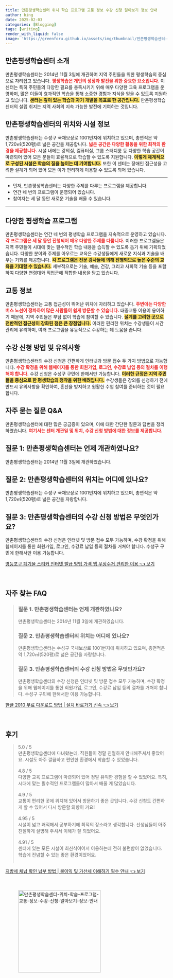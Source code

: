 ```yaml
---
title: 만촌평생학습센터 위치 학습 프로그램 교통 정보 수강 신청 알아보기 정보 안내
author: bing
date: 2025-02-03
categories: [Blogging]
tags: [writing]
render_with_liquid: false
image: 'https://greenforu.github.io/assets/img/thumbnail/만촌평생학습센터-위치-학습-프로그램-교통-정보-수강-신청-알아보기-정보-안내.webp'
---
```



<h2 id='만촌평생학습센터_소개'>만촌평생학습센터 소개</h2>

<p>만촌평생학습센터는 2014년 11월 3일에 개관하여 지역 주민들을 위한 평생학습의 중심으로 자리잡고 있습니다. <b><span style="color: #ee2323;">평생학습은 개인의 성장과 발전을 위한 중요한 요소입니다.</span></b> 이 센터는 특히 주민들의 다양한 필요를 충족시키기 위해 매우 다양한 교육 프로그램을 운영하며, 많은 이들이 효과적인 학습을 통해 소중한 경험과 지식을 얻을 수 있도록 지원하고 있습니다. <b><span style="background-color: #ffe066;">센터는 깊이 있는 학습과 자기 개발을 목표로 한 공간입니다.</span></b> 만촌평생학습센터의 설립 취지는 지역 사회의 지속 가능한 발전에 기여하는 것입니다.</p>

<h2 id='시설_정보'>만촌평생학습센터의 위치와 시설 정보</h2>

<p>만촌평생학습센터는 수성구 국채보상로 1001번지에 위치하고 있으며, 총면적은 약 1,720㎡(520평)로 넓은 공간을 제공합니다. <b><span style="color: #ee2323;">넓은 공간은 다양한 활동을 위한 최적의 환경을 제공합니다.</span></b> 시설 내에는 강의실, 컴퓨터실, 그룹 스터디룸 등 다양한 학습 공간이 마련되어 있어 모든 분들이 효율적으로 학습할 수 있도록 지원합니다. <b><span style="background-color: #ffe066;">이렇게 체계적으로 구성된 시설은 학습의 질을 높이는 데 기여합니다.</span></b> 또한 이 센터는 장애인 접근성을 고려한 설계가 되어 있어 모든 이가 편리하게 이용할 수 있도록 되어 있습니다.</p>

<hr />

<ul>
    <li>먼저, 만촌평생학습센터는 다양한 주제를 다루는 프로그램을 제공합니다.</li>
    <li>연간 네 번의 프로그램이 운영되어 있습니다.</li>
    <li>참여자는 세 달 동안 새로운 기술을 배울 수 있습니다.</li>
</ul>

<hr />

<h2 id='다양한_평생학습_프로그램'>다양한 평생학습 프로그램</h2>

<p>만촌평생학습센터는 연간 네 번의 평생학습 프로그램을 지속적으로 운영하고 있습니다. <b><span style="color: #ee2323;">각 프로그램은 세 달 동안 진행되어 매우 다양한 주제를 다룹니다.</span></b> 이러한 프로그램들은 지역 주민들이 시대에 맞는 필수적인 학습 내용을 습득할 수 있도록 돕기 위해 기획되었습니다. 다양한 분야와 주제를 아우르는 교육은 수강생들에게 새로운 지식과 기술을 배우는 기회를 제공합니다. <b><span style="background-color: #ffe066;">각 프로그램은 전문 강사들에 의해 진행되므로 높은 수준의 교육을 기대할 수 있습니다.</span></b> 세부적으로는 기술, 예술, 건강, 그리고 사회적 기술 등을 포함하여 다양한 연령대와 직업군에 적합한 내용을 담고 있습니다.</p>

<h2 id='교통정보'>교통 정보</h2>

<p>만촌평생학습센터는 교통 접근성이 뛰어난 위치에 자리하고 있습니다. <b><span style="color: #ee2323;">주변에는 다양한 버스 노선이 정차하여 많은 사람들이 쉽게 방문할 수 있습니다.</span></b> 대중교통 이용이 용이하기 때문에, 지역 주민들은 부담 없이 학습에 참여할 수 있습니다. <b><span style="background-color: #ffe066;">설계를 고려한 곳으로 전반적인 접근성이 강화된 점은 큰 장점입니다.</span></b> 이러한 편리한 위치는 수강생들이 시간 관리에 유리하며, 여러 프로그램을 유동적으로 수강하는 데 도움을 줍니다.</p>

<h2 id='수강_신청_방법'>수강 신청 방법 및 유의사항</h2>

<p>만촌평생학습센터의 수강 신청은 간편하게 인터넷과 방문 접수 두 가지 방법으로 가능합니다. <b><span style="color: #ee2323;">수강 확정을 위해 웹페이지를 통한 회원가입, 로그인, 수강료 납입 등의 절차를 이행해야 합니다.</span></b> 수강 신청은 수성구 구민에 한해서만 가능합니다. <b><span style="background-color: #ffe066;">이러한 규정은 지역 주민들을 중심으로 한 평생학습의 정착을 위한 배려입니다.</span></b> 수강생들은 강의를 신청하기 전에 반드시 유의사항을 확인하여, 혼선을 방지하고 원활한 수업 참여를 준비하는 것이 필요합니다.</p>

<h2 id='자주_묻는_질문'>자주 묻는 질문 Q&A</h2>

<p>만촌평생학습센터에 대한 많은 궁금증이 있으며, 이에 대한 간단한 질문과 답변을 정리하였습니다. <b><span style="color: #ee2323;">여기서는 센터 개관일 및 위치, 수강 신청 방법에 대한 정보를 제공합니다.</span></b></p>

<h2 id='질문_1'>질문 1: 만촌평생학습센터는 언제 개관하였나요?</h2>

<p>만촌평생학습센터는 2014년 11월 3일에 개관하였습니다.</p>

<h2 id='질문_2'>질문 2: 만촌평생학습센터의 위치는 어디에 있나요?</h2>

<p>만촌평생학습센터는 수성구 국채보상로 1001번지에 위치하고 있으며, 총면적은 약 1,720㎡(520평)로 넓은 공간을 자랑합니다.</p>

<h2 id='질문_3'>질문 3: 만촌평생학습센터의 수강 신청 방법은 무엇인가요?</h2>

<p>만촌평생학습센터의 수강 신청은 인터넷 및 방문 접수 모두 가능하며, 수강 확정을 위해 웹페이지를 통한 회원가입, 로그인, 수강료 납입 등의 절차를 거쳐야 합니다. 수성구 구민에 한해서만 이용 가능합니다.</p>


<p><a class="click-button" title="영등포구 폐기물 스티커 인터넷 발급 방법 가격 앱 무상수거 편리한 이용" href="https://greenforu.github.io/posts/%EC%98%81%EB%93%B1%ED%8F%AC%EA%B5%AC-%ED%8F%90%EA%B8%B0%EB%AC%BC-%EC%8A%A4%ED%8B%B0%EC%BB%A4-%EC%9D%B8%ED%84%B0%EB%84%B7-%EB%B0%9C%EA%B8%89-%EB%B0%A9%EB%B2%95-%EA%B0%80%EA%B2%A9-%EC%95%B1-%EB%AC%B4%EC%83%81%EC%88%98%EA%B1%B0-%ED%8E%B8%EB%A6%AC%ED%95%9C-%EC%9D%B4%EC%9A%A9/" rel="dofollow">영등포구 폐기물 스티커 인터넷 발급 방법 가격 앱 무상수거 편리한 이용 👈 보기</a></p><br>
<h2 id='자주_찾는_FAQ'>자주 찾는 FAQ</h2>
<div itemscope="" itemtype="https://schema.org/FAQPage"> 
<blockquote> 
<div itemscope="" itemprop="mainEntity" itemtype="https://schema.org/Question"> 
<h3 itemprop="name">질문 1. 만촌평생학습센터는 언제 개관하였나요?</h3> 
<div itemscope="" itemprop="acceptedAnswer" itemtype="https://schema.org/Answer"> 
<span itemprop="text"> 
<p>만촌평생학습센터는 2014년 11월 3일에 개관하였습니다.</p> 
</span> 
</div> 
</div> 
<div itemscope="" itemprop="mainEntity" itemtype="https://schema.org/Question"> 
<h3 itemprop="name">질문 2. 만촌평생학습센터의 위치는 어디에 있나요?</h3> 
<div itemscope="" itemprop="acceptedAnswer" itemtype="https://schema.org/Answer"> 
<span itemprop="text"> 
<p>만촌평생학습센터는 수성구 국채보상로 1001번지에 위치하고 있으며, 총면적은 약 1,720㎡(520평)로 넓은 공간을 자랑합니다.</p> 
</span> 
</div> 
</div> 
<div itemscope="" itemprop="mainEntity" itemtype="https://schema.org/Question"> 
<h3 itemprop="name">질문 3. 만촌평생학습센터의 수강 신청 방법은 무엇인가요?</h3> 
<div itemscope="" itemprop="acceptedAnswer" itemtype="https://schema.org/Answer"> 
<span itemprop="text"> 
<p>만촌평생학습센터의 수강 신청은 인터넷 및 방문 접수 모두 가능하며, 수강 확정을 위해 웹페이지를 통한 회원가입, 로그인, 수강료 납입 등의 절차를 거쳐야 합니다. 수성구 구민에 한해서만 이용 가능합니다.</p> 
</span> 
</div> 
</div> 
</blockquote> 
</div>
<p><a class="click-button" title="한글 2010 무료 다운로드 방법 | 설치 바로가기 신속" href="https://greenforu.github.io/posts/%ED%95%9C%EA%B8%80-2010-%EB%AC%B4%EB%A3%8C-%EB%8B%A4%EC%9A%B4%EB%A1%9C%EB%93%9C-%EB%B0%A9%EB%B2%95-%EC%84%A4%EC%B9%98-%EB%B0%94%EB%A1%9C%EA%B0%80%EA%B8%B0-%EC%8B%A0%EC%86%8D/" rel="dofollow">한글 2010 무료 다운로드 방법 | 설치 바로가기 신속 👈 보기</a></p><br>
<h2 id='후기'>후기</h2>
<div itemscope itemtype="https://schema.org/Product">
  <blockquote>
  <div itemprop="review" itemscope itemtype="https://schema.org/Review">
      <div itemprop="reviewRating" itemscope itemtype="https://schema.org/Rating"> <span itemprop="ratingValue">5.0</span> / <span itemprop="bestRating">5</span> </div>
      <span itemprop="reviewBody">만촌평생학습센터에 다녀왔는데, 직원들이 정말 친절하게 안내해주셔서 좋았어요. 시설도 아주 깔끔하고 편안한 환경에서 학습할 수 있었습니다.</span>
  </div>
  <br>
  <div itemprop="review" itemscope itemtype="https://schema.org/Review">
      <div itemprop="reviewRating" itemscope itemtype="https://schema.org/Rating"> <span itemprop="ratingValue">4.8</span> / <span itemprop="bestRating">5</span> </div>
      <span itemprop="reviewBody">다양한 교육 프로그램이 마련되어 있어 정말 유익한 경험을 할 수 있었어요. 특히, 시대에 맞는 필수적인 프로그램들이 많아서 배울 게 많았습니다.</span>
  </div>
  <br>
  <div itemprop="review" itemscope itemtype="https://schema.org/Review">
      <div itemprop="reviewRating" itemscope itemtype="https://schema.org/Rating"> <span itemprop="ratingValue">4.9</span> / <span itemprop="bestRating">5</span> </div>
      <span itemprop="reviewBody">교통이 편리한 곳에 위치해 있어서 방문하기 좋은 곳입니다. 수강 신청도 간편하게 할 수 있어서 다시 방문할 의향이 커요!</span>
  </div>
  <br>
  <div itemprop="review" itemscope itemtype="https://schema.org/Review">
      <div itemprop="reviewRating" itemscope itemtype="https://schema.org/Rating"> <span itemprop="ratingValue">4.95</span> / <span itemprop="bestRating">5</span> </div>
      <span itemprop="reviewBody">시설이 넓고 쾌적해서 공부하기에 최적의 장소라고 생각합니다. 선생님들이 아주 친절하게 설명해 주셔서 이해가 잘 되었어요.</span>
  </div>
  <br>
  <div itemprop="review" itemscope itemtype="https://schema.org/Review">
      <div itemprop="reviewRating" itemscope itemtype="https://schema.org/Rating"> <span itemprop="ratingValue">4.91</span> / <span itemprop="bestRating">5</span> </div>
      <span itemprop="reviewBody">센터에 있는 모든 시설이 최신식이어서 이용하는데 전혀 불편함이 없었습니다. 학습에 전념할 수 있는 좋은 환경이었어요.</span>
  </div>
  <br>
  </blockquote>
</div>
<p><a class="click-button" title="지방세 체납 확인 납부 방법 | 불이익 및 가산세 이해하기 필수 안내" href="https://greenforu.github.io/posts/%EC%A7%80%EB%B0%A9%EC%84%B8-%EC%B2%B4%EB%82%A9-%ED%99%95%EC%9D%B8-%EB%82%A9%EB%B6%80-%EB%B0%A9%EB%B2%95-%EB%B6%88%EC%9D%B4%EC%9D%B5-%EB%B0%8F-%EA%B0%80%EC%82%B0%EC%84%B8-%EC%9D%B4%ED%95%B4%ED%95%98%EA%B8%B0-%ED%95%84%EC%88%98-%EC%95%88%EB%82%B4/" rel="dofollow">지방세 체납 확인 납부 방법 | 불이익 및 가산세 이해하기 필수 안내 👈 보기</a></p><br>
<figure class="image"><img src="https://greenforu.github.io/assets/img/thumbnail/만촌평생학습센터-위치-학습-프로그램-교통-정보-수강-신청-알아보기-정보-안내.webp" alt="만촌평생학습센터-위치-학습-프로그램-교통-정보-수강-신청-알아보기-정보-안내" width="256" height="256"></figure>